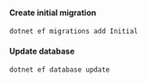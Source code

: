 #### Create initial migration
    dotnet ef migrations add Initial
#### Update database
    dotnet ef database update